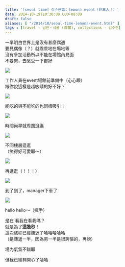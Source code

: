 ```yaml
---
title: '[seoul time] 김수현篇：lemona event（見真人！）'
date: 2014-10-19T10:30:00.000+08:00
draft: false
aliases: [ "/2014/10/seoul-time-lemona-event.html" ]
tags : [travel - 남한・서울 (首爾), collections - 김수현]
---
```


一早明白世界上是沒有甚麼偶遇  
要見偶像（？）就乖乖地在場地等  
沒有參加活動所以不能在場館內見面  
不要緊，去感受一下都好

![](/images/seoulkshlemonaevent1.jpg)

工作人員在event場館前準備中（心心眼）  
跟你說這樣是超吸睛的好不好？

![](/images/seoulkshlemonaevent2.jpg)

能吃的與不能吃的也同樣吸引！

![](/images/seoulkshlemonaevent3.jpg)

時間尚早就周圍逛逛

![](/images/seoulkshlemonaevent4.jpg)

不同樓層逛逛  
（笑得好可愛耶～）

![](/images/seoulkshlemonaevent5.jpg)

再逛逛（！！！）

![](/images/seoulkshlemonaevent6.jpg)

到了到了，manager下車了

![](/images/seoulkshlemonaevent.jpg)

hello hello～（揮手）

是在 看我在看我嗎？  
就是為了**這幾秒**！  
這次旅程已經賺返了哈哈哈哈哈  
（是賺返一半，因為另一半是很誇張的，再說）

  

場內氣氛不錯耶

但我已經夠開心了哈哈
